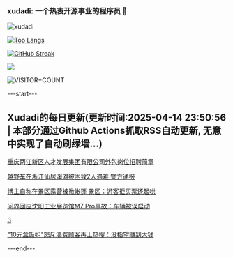 ### xudadi: 一个热衷开源事业的程序员 👋

![xudadi](https://github-readme-stats-git-masterorgs-github-readme-stats-team.vercel.app/api?username=xudadi)

[![Top Langs](https://github-readme-stats.vercel.app/api/top-langs/?username=xudadi)](https://github.com/anuraghazra/github-readme-stats)

[![GitHub Streak](https://streak-stats.demolab.com?user=xudadi&locale=zh_Hans)](https://git.io/streak-stats)

![](https://raw.githubusercontent.com/xudadi/xudadi/main/assets/github-contribution-grid-snake.svg)

![VISITOR+COUNT](https://komarev.com/ghpvc/?username=xudadi&label=VISITOR+COUNT)


---start---

## Xudadi的每日更新(更新时间:2025-04-14 23:50:56 | 本部分通过Github Actions抓取RSS自动更新, 无意中实现了自动刷绿墙...)

[重庆两江新区人才发展集团有限公司外包岗位招聘简章](https://www.gongkaoleida.com/article/2358899)

[越野车在浙江仙居溪滩被困致2人遇难 警方通报](https://m.163.com/news/article/JT42AHTL0001899O.html)

[博主自称在景区露营被掀帐篷 景区：游客拒买票还起哄](https://m.163.com/news/article/JT2E5C6V0514D3UH.html)

[问界回应沈阳工业展览馆M7 Pro事故：车辆被误启动](https://m.163.com/news/article/JT3R0RD40534A4SC.html)

[3](https://m.163.com/touch/news/sub/domestic)

["10元盒饭姐"怒斥浪费顾客再上热搜：没指望赚到大钱](https://m.163.com/news/article/JSRQK1NV0514D9AO.html)

---end---
